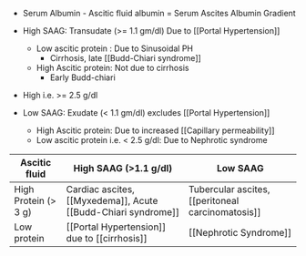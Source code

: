 - Serum Albumin - Ascitic fluid albumin = Serum Ascites Albumin Gradient 

- High SAAG: Transudate (>= 1.1 gm/dl) Due to [[Portal Hypertension]] 
	- Low ascitic protein : Due to Sinusoidal PH
		- Cirrhosis, late [[Budd-Chiari syndrome]] 
	- High Ascitic protein: Not due to cirrhosis
		- Early Budd-chiari 

- High i.e. >= 2.5 g/dl

- Low SAAG: Exudate (< 1.1 gm/dl) excludes [[Portal Hypertension]] 
	- High Ascitic protein: Due to increased [[Capillary permeability]] 
	- Low ascitic protein i.e. < 2.5 g/dl: Due to Nephrotic syndrome 


| Ascitic fluid        | High SAAG (>1.1 g/dl)                                         | Low SAAG                                          |
| -------------------- | ------------------------------------------------------------- | ------------------------------------------------- |
| High Protein (> 3 g) | Cardiac ascites, [[Myxedema]], Acute [[Budd-Chiari syndrome]] | Tubercular ascites, [[peritoneal carcinomatosis]] |
| Low protein          | [[Portal Hypertension]] due to [[cirrhosis]]                  | [[Nephrotic Syndrome]]                            |
